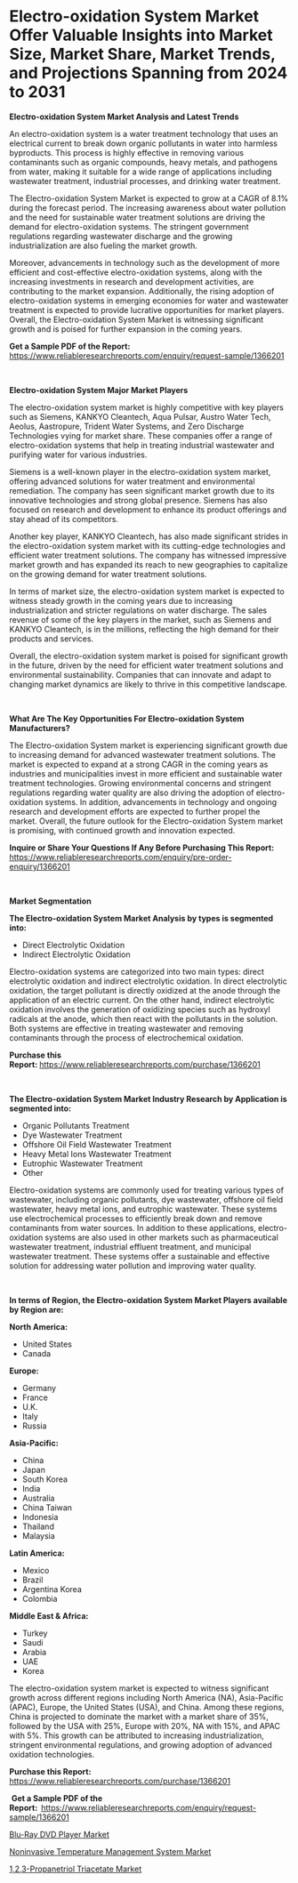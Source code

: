<p><h1>Electro-oxidation System Market Offer Valuable Insights into Market Size, Market Share, Market Trends, and Projections Spanning from 2024 to 2031</h1></p><p><strong>Electro-oxidation System Market Analysis and Latest Trends</strong></p>
<p><p>An electro-oxidation system is a water treatment technology that uses an electrical current to break down organic pollutants in water into harmless byproducts. This process is highly effective in removing various contaminants such as organic compounds, heavy metals, and pathogens from water, making it suitable for a wide range of applications including wastewater treatment, industrial processes, and drinking water treatment.</p><p>The Electro-oxidation System Market is expected to grow at a CAGR of 8.1% during the forecast period. The increasing awareness about water pollution and the need for sustainable water treatment solutions are driving the demand for electro-oxidation systems. The stringent government regulations regarding wastewater discharge and the growing industrialization are also fueling the market growth.</p><p>Moreover, advancements in technology such as the development of more efficient and cost-effective electro-oxidation systems, along with the increasing investments in research and development activities, are contributing to the market expansion. Additionally, the rising adoption of electro-oxidation systems in emerging economies for water and wastewater treatment is expected to provide lucrative opportunities for market players. Overall, the Electro-oxidation System Market is witnessing significant growth and is poised for further expansion in the coming years.</p></p>
<p><strong>Get a Sample PDF of the Report:&nbsp;</strong> <a href="https://www.reliableresearchreports.com/enquiry/request-sample/1366201">https://www.reliableresearchreports.com/enquiry/request-sample/1366201</a></p>
<p>&nbsp;</p>
<p><strong>Electro-oxidation System Major Market Players</strong></p>
<p><p>The electro-oxidation system market is highly competitive with key players such as Siemens, KANKYO Cleantech, Aqua Pulsar, Austro Water Tech, Aeolus, Aastropure, Trident Water Systems, and Zero Discharge Technologies vying for market share. These companies offer a range of electro-oxidation systems that help in treating industrial wastewater and purifying water for various industries.</p><p>Siemens is a well-known player in the electro-oxidation system market, offering advanced solutions for water treatment and environmental remediation. The company has seen significant market growth due to its innovative technologies and strong global presence. Siemens has also focused on research and development to enhance its product offerings and stay ahead of its competitors.</p><p>Another key player, KANKYO Cleantech, has also made significant strides in the electro-oxidation system market with its cutting-edge technologies and efficient water treatment solutions. The company has witnessed impressive market growth and has expanded its reach to new geographies to capitalize on the growing demand for water treatment solutions.</p><p>In terms of market size, the electro-oxidation system market is expected to witness steady growth in the coming years due to increasing industrialization and stricter regulations on water discharge. The sales revenue of some of the key players in the market, such as Siemens and KANKYO Cleantech, is in the millions, reflecting the high demand for their products and services.</p><p>Overall, the electro-oxidation system market is poised for significant growth in the future, driven by the need for efficient water treatment solutions and environmental sustainability. Companies that can innovate and adapt to changing market dynamics are likely to thrive in this competitive landscape.</p></p>
<p>&nbsp;</p>
<p><strong>What Are The Key Opportunities For Electro-oxidation System Manufacturers?</strong></p>
<p><p>The Electro-oxidation System market is experiencing significant growth due to increasing demand for advanced wastewater treatment solutions. The market is expected to expand at a strong CAGR in the coming years as industries and municipalities invest in more efficient and sustainable water treatment technologies. Growing environmental concerns and stringent regulations regarding water quality are also driving the adoption of electro-oxidation systems. In addition, advancements in technology and ongoing research and development efforts are expected to further propel the market. Overall, the future outlook for the Electro-oxidation System market is promising, with continued growth and innovation expected.</p></p>
<p><strong>Inquire or Share Your Questions If Any Before Purchasing This Report:</strong> <a href="https://www.reliableresearchreports.com/enquiry/pre-order-enquiry/1366201">https://www.reliableresearchreports.com/enquiry/pre-order-enquiry/1366201</a></p>
<p>&nbsp;</p>
<p><strong>Market Segmentation</strong></p>
<p><strong>The Electro-oxidation System Market Analysis by types is segmented into:</strong></p>
<p><ul><li>Direct Electrolytic Oxidation</li><li>Indirect Electrolytic Oxidation</li></ul></p>
<p><p>Electro-oxidation systems are categorized into two main types: direct electrolytic oxidation and indirect electrolytic oxidation. In direct electrolytic oxidation, the target pollutant is directly oxidized at the anode through the application of an electric current. On the other hand, indirect electrolytic oxidation involves the generation of oxidizing species such as hydroxyl radicals at the anode, which then react with the pollutants in the solution. Both systems are effective in treating wastewater and removing contaminants through the process of electrochemical oxidation.</p></p>
<p><strong>Purchase this Report:&nbsp;</strong><a href="https://www.reliableresearchreports.com/purchase/1366201">https://www.reliableresearchreports.com/purchase/1366201</a></p>
<p>&nbsp;</p>
<p><strong>The Electro-oxidation System Market Industry Research by Application is segmented into:</strong></p>
<p><ul><li>Organic Pollutants Treatment</li><li>Dye Wastewater Treatment</li><li>Offshore Oil Field Wastewater Treatment</li><li>Heavy Metal Ions Wastewater Treatment</li><li>Eutrophic Wastewater Treatment</li><li>Other</li></ul></p>
<p><p>Electro-oxidation systems are commonly used for treating various types of wastewater, including organic pollutants, dye wastewater, offshore oil field wastewater, heavy metal ions, and eutrophic wastewater. These systems use electrochemical processes to efficiently break down and remove contaminants from water sources. In addition to these applications, electro-oxidation systems are also used in other markets such as pharmaceutical wastewater treatment, industrial effluent treatment, and municipal wastewater treatment. These systems offer a sustainable and effective solution for addressing water pollution and improving water quality.</p></p>
<p>&nbsp;</p>
<p><strong>In terms of Region, the Electro-oxidation System Market Players available by Region are:</strong></p>
<p>
    <p> <strong> North America: </strong>
        <ul>
            <li>United States</li>
            <li>Canada</li>
        </ul>
        </p> 
    <p> <strong> Europe: </strong>
        <ul>
            <li>Germany</li>
            <li>France</li>
            <li>U.K.</li>
            <li>Italy</li>
            <li>Russia</li>
        </ul>
        </p> 
    <p> <strong> Asia-Pacific: </strong>
        <ul>
            <li>China</li>
            <li>Japan</li>
            <li>South Korea</li>
            <li>India</li>
            <li>Australia</li>
            <li>China Taiwan</li>
            <li>Indonesia</li>
            <li>Thailand</li>
            <li>Malaysia</li>
        </ul>
        </p> 
    <p> <strong> Latin America: </strong>
        <ul>
            <li>Mexico</li>
            <li>Brazil</li>
            <li>Argentina Korea</li>
            <li>Colombia</li>
        </ul>
        </p> 
    <p> <strong> Middle East & Africa: </strong>
        <ul>
            <li>Turkey</li>
            <li>Saudi</li>
            <li>Arabia</li>
            <li>UAE</li>
            <li>Korea</li>
        </ul>
    </p>
    </p>
<p><p>The electro-oxidation system market is expected to witness significant growth across different regions including North America (NA), Asia-Pacific (APAC), Europe, the United States (USA), and China. Among these regions, China is projected to dominate the market with a market share of 35%, followed by the USA with 25%, Europe with 20%, NA with 15%, and APAC with 5%. This growth can be attributed to increasing industrialization, stringent environmental regulations, and growing adoption of advanced oxidation technologies.</p></p>
<p><strong>Purchase this Report: </strong><a href="https://www.reliableresearchreports.com/purchase/1366201">https://www.reliableresearchreports.com/purchase/1366201</a></p>
<p>&nbsp;<strong>Get a Sample PDF of the Report:&nbsp;&nbsp;</strong><a href="https://www.reliableresearchreports.com/enquiry/request-sample/1366201">https://www.reliableresearchreports.com/enquiry/request-sample/1366201</a></p>
<p><strong></strong></p>
<p><p><a href="https://issuu.com/reportprime-2/docs/blu-ray-dvd-player-market-size-2030.pptx">Blu-Ray DVD Player Market</a></p><p><a href="https://github.com/lubmix/Market-Research-Report-List-1/blob/main/noninvasive-temperature-management-system-market.md">Noninvasive Temperature Management System Market</a></p><p><a href="https://issuu.com/reportprime-2/docs/123-propanetriol-triacetate-market-size-2030.pptx">1,2,3-Propanetriol Triacetate Market</a></p></p>